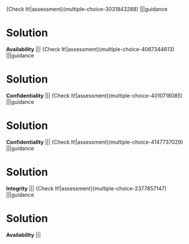{Check It!|assessment}(multiple-choice-3031843288)
|||guidance
# Solution
**Availability**
|||
{Check It!|assessment}(multiple-choice-4067344613)
|||guidance
# Solution
**Confidentiality**
|||
{Check It!|assessment}(multiple-choice-4010718085)
|||guidance
# Solution
**Confidentiality**
|||
{Check It!|assessment}(multiple-choice-4147737029)
|||guidance
# Solution
**Integrity**
|||
{Check It!|assessment}(multiple-choice-2377857147)
|||guidance
# Solution
**Availability**
|||
